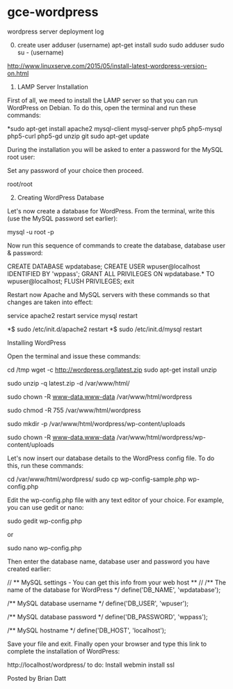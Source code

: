# gce-wordpress
wordpress server deployment log


0. create user
adduser (username)
apt-get install sudo
sudo adduser <username> sudo
su - (username)

http://www.linuxserve.com/2015/05/install-latest-wordpress-version-on.html

1. LAMP Server Installation

First of all, we meed to install the LAMP server so that you can run WordPress on Debian. To do this, open the terminal and run these commands:


*sudo apt-get install apache2 mysql-client mysql-server php5 php5-mysql php5-curl php5-gd unzip git
sudo apt-get update

During the installation you will be asked to enter a password for the MySQL root user:



Set any password of your choice then proceed.

root/root

2. Creating WordPress Database

Let's now create a database for WordPress. From the terminal, write this (use the MySQL password set earlier):

mysql -u root -p

Now run this sequence of commands to create the database, database user & password:

CREATE DATABASE wpdatabase; 
CREATE USER wpuser@localhost IDENTIFIED BY 'wppass'; 
GRANT ALL PRIVILEGES ON wpdatabase.* TO wpuser@localhost; 
FLUSH PRIVILEGES; 
exit

Restart now Apache and MySQL servers with these commands so that changes are taken into effect:

service apache2 restart 
service mysql restart

*$ sudo /etc/init.d/apache2 restart
*$ sudo /etc/init.d/mysql restart

Installing WordPress

Open the terminal and issue these commands:

cd /tmp 
wget -c http://wordpress.org/latest.zip 
sudo apt-get install unzip

sudo unzip -q latest.zip -d /var/www/html/ 

sudo chown -R www-data.www-data /var/www/html/wordpress 

sudo chmod -R 755 /var/www/html/wordpress 

sudo mkdir -p /var/www/html/wordpress/wp-content/uploads 

sudo chown -R www-data.www-data /var/www/html/wordpress/wp-content/uploads


Let's now insert our database details to the WordPress config file. To do this, run these commands:

cd /var/www/html/wordpress/ 
sudo cp wp-config-sample.php wp-config.php

Edit the wp-config.php file with any text editor of your choice. For example, you can use gedit or nano:

sudo gedit wp-config.php

or

sudo nano wp-config.php

Then enter the database name, database user and password you have created earlier:

// ** MySQL settings - You can get this info from your web host ** //
/** The name of the database for WordPress */
define('DB_NAME', 'wpdatabase');

/** MySQL database username */
define('DB_USER', 'wpuser');

/** MySQL database password */
define('DB_PASSWORD', 'wppass');

/** MySQL hostname */
define('DB_HOST', 'localhost');

Save your file and exit. Finally open your browser and type this link to complete the installation of WordPress:

http://localhost/wordpress/
to do:
Install webmin
install ssl






Posted by Brian Datt
